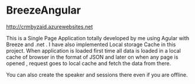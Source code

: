 BreezeAngular
=============
http://crmbyzaid.azurewebsites.net

This is a Single Page Application totally developed by me using Agular with Breeze and .net . I have also implemented 
Local storage Cache in this project. When application is loaded first time all data is loaded in a local cache of browser
in the format of JSON and later on when any page is opened , request goes to local cache and fetch the data from there.

You can also create the speaker and sessions there even if you are offline.  
